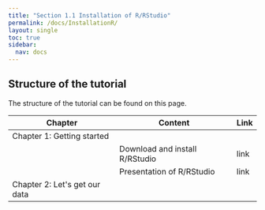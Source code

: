 ```yaml
---
title: "Section 1.1 Installation of R/RStudio"
permalink: /docs/InstallationR/
layout: single
toc: true
sidebar:
  nav: docs
---
```


## Structure of the tutorial

The structure of the tutorial can be found on this page.

| Chapter    | Content | Link |
| -------- | ------- | ------- |
| Chapter 1: Getting started | |
|  | Download and install R/RStudio    | link |
|  | Presentation of R/RStudio    | link |
| Chapter 2: Let's get our data |
